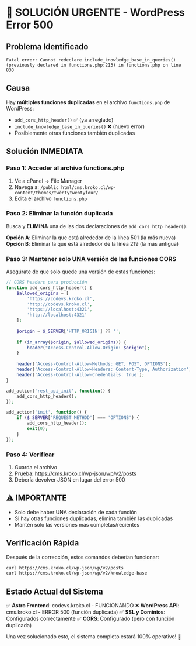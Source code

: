 # 🚨 SOLUCIÓN URGENTE - WordPress Error 500

## Problema Identificado
```
Fatal error: Cannot redeclare include_knowledge_base_in_queries() 
(previously declared in functions.php:213) in functions.php on line 830
```

## Causa
Hay **múltiples funciones duplicadas** en el archivo `functions.php` de WordPress:
- `add_cors_http_header()` ✅ (ya arreglado)
- `include_knowledge_base_in_queries()` ❌ (nuevo error)
- Posiblemente otras funciones también duplicadas

## Solución INMEDIATA

### Paso 1: Acceder al archivo functions.php
1. Ve a cPanel → File Manager
2. Navega a: `/public_html/cms.kroko.cl/wp-content/themes/twentytwentyfour/`
3. Edita el archivo `functions.php`

### Paso 2: Eliminar la función duplicada
Busca y **ELIMINA** una de las dos declaraciones de `add_cors_http_header()`.

**Opción A**: Eliminar la que está alrededor de la línea 501 (la más nueva)
**Opción B**: Eliminar la que está alrededor de la línea 219 (la más antigua)

### Paso 3: Mantener solo UNA versión de las funciones CORS
Asegúrate de que solo quede una versión de estas funciones:

```php
// CORS headers para producción
function add_cors_http_header() {
    $allowed_origins = [
        'https://codevs.kroko.cl',
        'http://codevs.kroko.cl',
        'https://localhost:4321',
        'http://localhost:4321'
    ];
    
    $origin = $_SERVER['HTTP_ORIGIN'] ?? '';
    
    if (in_array($origin, $allowed_origins)) {
        header("Access-Control-Allow-Origin: $origin");
    }
    
    header('Access-Control-Allow-Methods: GET, POST, OPTIONS');
    header('Access-Control-Allow-Headers: Content-Type, Authorization');
    header('Access-Control-Allow-Credentials: true');
}

add_action('rest_api_init', function() {
    add_cors_http_header();
});

add_action('init', function() {
    if ($_SERVER['REQUEST_METHOD'] === 'OPTIONS') {
        add_cors_http_header();
        exit(0);
    }
});
```

### Paso 4: Verificar
1. Guarda el archivo
2. Prueba: https://cms.kroko.cl/wp-json/wp/v2/posts
3. Debería devolver JSON en lugar del error 500

## ⚠️ IMPORTANTE
- Solo debe haber UNA declaración de cada función
- Si hay otras funciones duplicadas, elimina también las duplicadas
- Mantén solo las versiones más completas/recientes

## Verificación Rápida
Después de la corrección, estos comandos deberían funcionar:

```bash
curl https://cms.kroko.cl/wp-json/wp/v2/posts
curl https://cms.kroko.cl/wp-json/wp/v2/knowledge-base
```

## Estado Actual del Sistema
✅ **Astro Frontend**: codevs.kroko.cl - FUNCIONANDO
❌ **WordPress API**: cms.kroko.cl - ERROR 500 (función duplicada)
✅ **SSL y Dominios**: Configurados correctamente
✅ **CORS**: Configurado (pero con función duplicada)

Una vez solucionado esto, el sistema completo estará 100% operativo! 🚀
